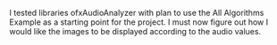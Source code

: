 I tested libraries ofxAudioAnalyzer with plan to use the All Algorithms Example as a starting point for the project. I must now figure out how I would like the images to be displayed according to the audio values. 
